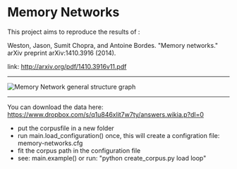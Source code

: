 # Memory Networks

This project aims to reproduce the results of :

Weston, Jason, Sumit Chopra, and Antoine Bordes. "Memory networks." arXiv preprint arXiv:1410.3916 (2014).

link: http://arxiv.org/pdf/1410.3916v11.pdf

---

![Memory Network general structure graph](https://www.dropbox.com/s/nrurp33pzkvy8eu/memn_structure.svg?dl=0)

---

You can download the data here: https://www.dropbox.com/s/q1u846xlit7w7ty/answers.wikia.p?dl=0

* put the corpusfile in a new folder
* run main.load_configuration() once, this will create a configration file: memory-networks.cfg
* fit the corpus path in the configuration file
* see: main.example() or run: "python create_corpus.py load loop"
